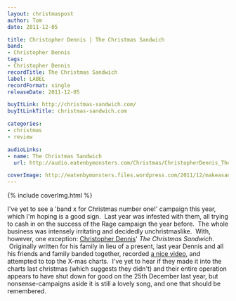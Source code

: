 ```yaml
---
layout: christmaspost
author: Tom
date: 2011-12-05

title: Christopher Dennis | The Christmas Sandwich
band:
- Christopher Dennis
tags:
- Christopher Dennis
recordTitle: The Christmas Sandwich
label: LABEL
recordFormat: single
releaseDate: 2011-12-05

buyItLink: http://christmas-sandwich.com/
buyItLinkTitle: christmas-sandwich.com

categories:
- christmas
- review

audioLinks:
- name: The Christmas Sandwich
  url: http://audio.eatenbymonsters.com/Christmas/ChristopherDennis_TheChristmasSandwich.mp3

coverImage: http://eatenbymonsters.files.wordpress.com/2011/12/makeasandwich-300x168.jpg
---
```


<div>{% include coverImg.html %}</div>

I've yet to see a 'band x for Christmas number one!' campaign this year, which I'm hoping is a good sign.  Last year was infested with them, all trying to cash in on the success of the Rage campaign the year before.  The whole business was intensely irritating and decidedly unchristmaslike.  With, however, one exception: [Christopher Dennis](http://christmas-sandwich.com/)' _The Christmas Sandwich_.  Originally written for his family in lieu of a present, last year Dennis and all his friends and family banded together, recorded [a nice video](http://www.youtube.com/watch?v=VQQ9S05hT88), and attempted to top the X-mas charts.  I've yet to hear if they made it into the charts last christmas (which suggests they didn't) and their entire operation appears to have shut down for good on the 25th December last year, but nonsense-campaigns aside it is still a lovely song, and one that should be remembered.
